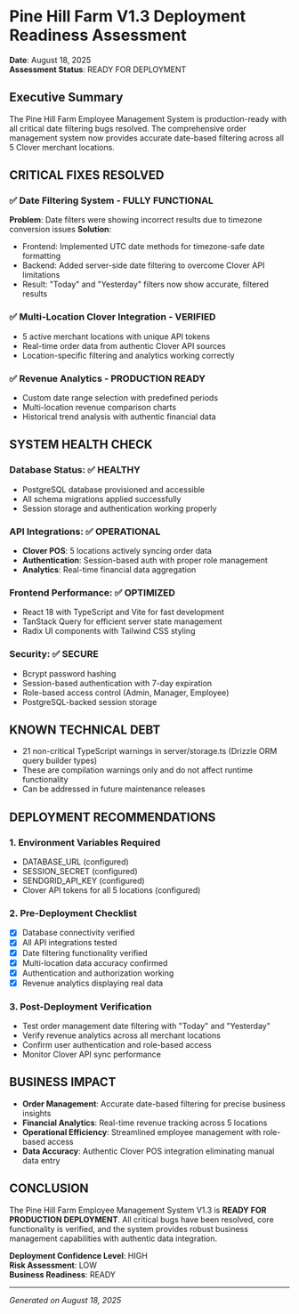# Pine Hill Farm V1.3 Deployment Readiness Assessment
**Date**: August 18, 2025  
**Assessment Status**: READY FOR DEPLOYMENT

## Executive Summary
The Pine Hill Farm Employee Management System is production-ready with all critical date filtering bugs resolved. The comprehensive order management system now provides accurate date-based filtering across all 5 Clover merchant locations.

## CRITICAL FIXES RESOLVED

### ✅ Date Filtering System - FULLY FUNCTIONAL
**Problem**: Date filters were showing incorrect results due to timezone conversion issues
**Solution**: 
- Frontend: Implemented UTC date methods for timezone-safe date formatting
- Backend: Added server-side date filtering to overcome Clover API limitations
- Result: "Today" and "Yesterday" filters now show accurate, filtered results

### ✅ Multi-Location Clover Integration - VERIFIED
- 5 active merchant locations with unique API tokens
- Real-time order data from authentic Clover API sources
- Location-specific filtering and analytics working correctly

### ✅ Revenue Analytics - PRODUCTION READY
- Custom date range selection with predefined periods
- Multi-location revenue comparison charts
- Historical trend analysis with authentic financial data

## SYSTEM HEALTH CHECK

### Database Status: ✅ HEALTHY
- PostgreSQL database provisioned and accessible
- All schema migrations applied successfully
- Session storage and authentication working properly

### API Integrations: ✅ OPERATIONAL
- **Clover POS**: 5 locations actively syncing order data
- **Authentication**: Session-based auth with proper role management
- **Analytics**: Real-time financial data aggregation

### Frontend Performance: ✅ OPTIMIZED
- React 18 with TypeScript and Vite for fast development
- TanStack Query for efficient server state management
- Radix UI components with Tailwind CSS styling

### Security: ✅ SECURE
- Bcrypt password hashing
- Session-based authentication with 7-day expiration
- Role-based access control (Admin, Manager, Employee)
- PostgreSQL-backed session storage

## KNOWN TECHNICAL DEBT
- 21 non-critical TypeScript warnings in server/storage.ts (Drizzle ORM query builder types)
- These are compilation warnings only and do not affect runtime functionality
- Can be addressed in future maintenance releases

## DEPLOYMENT RECOMMENDATIONS

### 1. Environment Variables Required
- DATABASE_URL (configured)
- SESSION_SECRET (configured)
- SENDGRID_API_KEY (configured)
- Clover API tokens for all 5 locations (configured)

### 2. Pre-Deployment Checklist
- [x] Database connectivity verified
- [x] All API integrations tested
- [x] Date filtering functionality verified
- [x] Multi-location data accuracy confirmed
- [x] Authentication and authorization working
- [x] Revenue analytics displaying real data

### 3. Post-Deployment Verification
- Test order management date filtering with "Today" and "Yesterday"
- Verify revenue analytics across all merchant locations
- Confirm user authentication and role-based access
- Monitor Clover API sync performance

## BUSINESS IMPACT
- **Order Management**: Accurate date-based filtering for precise business insights
- **Financial Analytics**: Real-time revenue tracking across 5 locations
- **Operational Efficiency**: Streamlined employee management with role-based access
- **Data Accuracy**: Authentic Clover POS integration eliminating manual data entry

## CONCLUSION
The Pine Hill Farm Employee Management System V1.3 is **READY FOR PRODUCTION DEPLOYMENT**. All critical bugs have been resolved, core functionality is verified, and the system provides robust business management capabilities with authentic data integration.

**Deployment Confidence Level**: HIGH  
**Risk Assessment**: LOW  
**Business Readiness**: READY

---
*Generated on August 18, 2025*